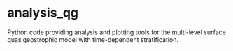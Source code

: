 # analysis_qg

Python code providing analysis and plotting tools for the multi-level surface quasigeostrophic model with time-dependent stratification.
